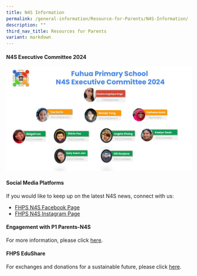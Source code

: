 ```yaml
---
title: N4S Information
permalink: /general-information/Resource-for-Parents/N4S-Information/
description: ""
third_nav_title: Resources for Parents
variant: markdown
---
```

#### **N4S Executive Committee 2024**


![](/images/N4S_comm.jpeg)

#### **Social Media Platforms**


If you would like to keep up on the latest N4S news, connect with us:  

*   [FHPS N4S Facebook Page](https://www.facebook.com/fhpsn4s)
*   [FHPS N4S Instagram Page](https://www.instagram.com/n4s_fhps/)

#### **Engagement with P1 Parents-N4S**

For more information, please click [here](/files/Resource%20for%20Parents/N4S%20Information/2024_P1_e_Orientation_N4S.pdf).

#### **FHPS EduShare**
For exchanges and donations for a sustainable future, please click [here](https://www.facebook.com/groups/1305800426783853/).

